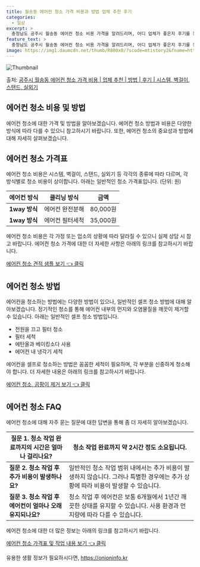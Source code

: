 ```yaml
---
title: 월송동 에어컨 청소 가격 비용과 방법 업체 추천 후기
categories:
  - 일상
excerpt: >
  충청남도 공주시 월송동 에어컨 청소 비용 가격을 알려드리며, 어디 업체가 좋은지 후기를 통해 알아보겠습니다. 현재 글에서는 시스템, 벽걸이, 스탠드, 실외기 각각에 대해 청소 비용이 나와 있으니 참고하시면 되겠습니다. 에어컨 분해 청소 방법 보기 👈 클릭셀프 에어컨 청소 방법 보기👈 클릭공주시 월송동 에어컨 청소 비용시스템에어컨 방식클리닝방식금액1way 방식에어컨 완전분해80,000원1way 방식에어컨 필터세척35,000원2way 방식에어컨 완전분해90,000원2way 방식에어컨 필터세척35,000원4way 방식에어컨 완전분해120,000원4way 방식에어컨 필터세척35,000원원형방식에어컨 완전분해140,000원원형방식에어컨 필터세척35,000원에어컨 청소 견적 샘플 보기 👈 클릭에어컨 냄새의 원인에어..
feature_text: >
  충청남도 공주시 월송동 에어컨 청소 비용 가격을 알려드리며, 어디 업체가 좋은지 후기를 통해 알아보겠습니다. 현재 글에서는 시스템, 벽걸이, 스탠드, 실외기 각각에 대해 청소 비용이 나와 있으니 참고하시면 되겠습니다. 에어컨 분해 청소 방법 보기 👈 클릭셀프 에어컨 청소 방법 보기👈 클릭공주시 월송동 에어컨 청소 비용시스템에어컨 방식클리닝방식금액1way 방식에어컨 완전분해80,000원1way 방식에어컨 필터세척35,000원2way 방식에어컨 완전분해90,000원2way 방식에어컨 필터세척35,000원4way 방식에어컨 완전분해120,000원4way 방식에어컨 필터세척35,000원원형방식에어컨 완전분해140,000원원형방식에어컨 필터세척35,000원에어컨 청소 견적 샘플 보기 👈 클릭에어컨 냄새의 원인에어..
image: https://img1.daumcdn.net/thumb/R800x0/?scode=mtistory2&fname=https%3A%2F%2Fblog.kakaocdn.net%2Fdn%2FEpUf7%2FbtsHyuYmLLS%2FUEGAnbPUaKpTuRaZX95eO1%2Fimg.webp
---
```


![Thumbnail](https://img1.daumcdn.net/thumb/R800x0/?scode=mtistory2&fname=https%3A%2F%2Fblog.kakaocdn.net%2Fdn%2FEpUf7%2FbtsHyuYmLLS%2FUEGAnbPUaKpTuRaZX95eO1%2Fimg.webp)

<p>출처: <a href="https://onioninfo.kr/entry/%EA%B3%B5%EC%A3%BC%EC%8B%9C-%EC%9B%94%EC%86%A1%EB%8F%99-%EC%97%90%EC%96%B4%EC%BB%A8-%EC%B2%AD%EC%86%8C-%EA%B0%80%EA%B2%A9-%EB%B9%84%EC%9A%A9-%EC%97%85%EC%B2%B4-%EC%B6%94%EC%B2%9C-%EB%B0%A9%EB%B2%95-%ED%9B%84%EA%B8%B0-%EC%8B%9C%EC%8A%A4%ED%85%9C-%EB%B2%BD%EA%B1%B8%EC%9D%B4-%EC%8A%A4%ED%83%A0%EB%93%9C-%EC%8B%A4%EC%99%B8%EA%B8%B0" rel="dofollow">공주시 월송동 에어컨 청소 가격 비용 | 업체 추천 | 방법 | 후기 | 시스템, 벽걸이, 스탠드, 실외기</a> </p>

## 에어컨 청소 비용 및 방법

에어컨 청소에 대한 가격 및 방법을 알아보겠습니다. 에어컨 청소 방법과 비용은 다양한 방식에 따라 다를 수 있으니 참고하시기 바랍니다.
또한, 에어컨 청소의 중요성과 방법에 대해 자세히 살펴보겠습니다.

## **에어컨 청소 가격표**

에어컨 청소 비용은 시스템, 벽걸이, 스탠드, 실외기 등 각각의 종류에 따라 다르며, 각 방식별로 청소 비용이 상이합니다. 아래는 일반적인
청소 가격표입니다. (단위: 원)

**에어컨 방식** | **클리닝 방식** | **금액**  
---|---|---  
**1way 방식** | 에어컨 완전분해 | 80,000원  
**1way 방식** | 에어컨 필터세척 | 35,000원  
  
에어컨 청소 비용은 각 가정 또는 업소의 상황에 따라 달라질 수 있으니 실제 상담 시 참고 바랍니다. 에어컨 청소 가격에 대한 더 자세한
사항은 아래의 링크를 참고하시기 바랍니다.

[에어컨 청소 견적 샘플 보기 👈 클릭](https://onioninfo.kr/entry/%EA%B3%B5%EC%A3%BC%EC%8B%9C-%EC%9B%94%EC%86%A1%EB%8F%99-%EC%97%90%EC%96%B4%EC%BB%A8-%EC%B2%AD%EC%86%8C-%EA%B0%80%EA%B2%A9-%EB%B9%84%EC%9A%A9-%EC%97%85%EC%B2%B4-%EC%B6%94%EC%B2%9C-%EB%B0%A9%EB%B2%95-%ED%9B%84%EA%B8%B0-%EC%8B%9C%EC%8A%A4%ED%85%9C-%EB%B2%BD%EA%B1%B8%EC%9D%B4-%EC%8A%A4%ED%83%A0%EB%93%9C-%EC%8B%A4%EC%99%B8%EA%B8%B0)

## **에어컨 청소 방법**

에어컨을 청소하는 방법에는 다양한 방법이 있으나, 일반적인 셀프 청소 방법에 대해 알아보겠습니다. 정기적인 청소를 통해 에어컨 내부의 먼지와
오염물질을 깨끗이 제거할 수 있습니다. 아래는 일반적인 셀프 청소 방법입니다.

  * 전원을 끄고 필터 청소
  * 필터 세척
  * 에탄올과 베이킹소다 사용
  * 에어컨 내 냉각기 세척

에어컨을 셀프로 청소하는 방법은 꼼꼼한 세척이 필요하며, 각 부분을 신중하게 청소해야 합니다. 더 자세한 내용은 아래의 링크를 참고하시기
바랍니다.

[에어컨 청소, 곰팡이 제거 보기 👈 클릭](https://onioninfo.kr/entry/%EA%B3%B5%EC%A3%BC%EC%8B%9C-%EC%9B%94%EC%86%A1%EB%8F%99-%EC%97%90%EC%96%B4%EC%BB%A8-%EC%B2%AD%EC%86%8C-%EA%B0%80%EA%B2%A9-%EB%B9%84%EC%9A%A9-%EC%97%85%EC%B2%B4-%EC%B6%94%EC%B2%9C-%EB%B0%A9%EB%B2%95-%ED%9B%84%EA%B8%B0-%EC%8B%9C%EC%8A%A4%ED%85%9C-%EB%B2%BD%EA%B1%B8%EC%9D%B4-%EC%8A%A4%ED%83%A0%EB%93%9C-%EC%8B%A4%EC%99%B8%EA%B8%B0)

## **에어컨 청소 FAQ**

에어컨 청소에 대해 자주 묻는 질문에 대한 답변을 통해 좀 더 자세히 알아보겠습니다.

**질문 1. 청소 작업 완료까지의 시간은 얼마나 걸리나요?** | 청소 작업 완료까지 약 2시간 정도 소요됩니다.  
---|---  
**질문 2. 청소 작업 후 추가 비용이 발생하나요?** | 일반적인 청소 작업 범위 내에서는 추가 비용이 발생하지 않습니다. 그러나 특별한 경우에는 추가 상황에 따라 비용이 발생할 수 있습니다.  
**질문 3. 청소 작업 후 에어컨이 얼마나 오래 유지되나요?** | 청소 작업 후 에어컨은 보통 6개월에서 1년간 깨끗한 상태를 유지할 수 있습니다. 사용 환경과 먼지량에 따라 다를 수 있습니다.  
  
에어컨 청소에 대한 더 많은 정보는 아래의 링크를 참고하시기 바랍니다.

[에어컨 청소 가격표 및 작업 내용 보기 👈 클릭](https://onioninfo.kr/entry/%EA%B3%B5%EC%A3%BC%EC%8B%9C-%EC%9B%94%EC%86%A1%EB%8F%99-%EC%97%90%EC%96%B4%EC%BB%A8-%EC%B2%AD%EC%86%8C-%EA%B0%80%EA%B2%A9-%EB%B9%84%EC%9A%A9-%EC%97%85%EC%B2%B4-%EC%B6%94%EC%B2%9C-%EB%B0%A9%EB%B2%95-%ED%9B%84%EA%B8%B0-%EC%8B%9C%EC%8A%A4%ED%85%9C-%EB%B2%BD%EA%B1%B8%EC%9D%B4-%EC%8A%A4%ED%83%A0%EB%93%9C-%EC%8B%A4%EC%99%B8%EA%B8%B0)



 

유용한 생활 정보가 필요하시다면, <a href="https://onioninfo.kr" rel="dofollow">https://onioninfo.kr</a>


